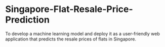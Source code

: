 # Singapore-Flat-Resale-Price-Prediction
To develop a machine learning model and deploy it as a user-friendly web application that predicts the resale prices of flats in Singapore.
